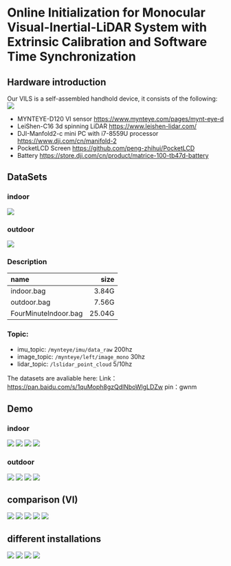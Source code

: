 # Online Initialization for Monocular Visual-Inertial-LiDAR System with Extrinsic Calibration and Software Time Synchronization
##  Hardware introduction
Our VILS is a self-assembled handhold device, it consists of the following:
<img src="figure/device.png">
- MYNTEYE-D120 VI sensor                            https://www.mynteye.com/pages/mynt-eye-d
- LeiShen-C16 3d spinning LiDAR                     https://www.leishen-lidar.com/
- DJI-Manfold2-c mini PC with i7-8559U processor    https://www.dji.com/cn/manifold-2
- PocketLCD Screen                                  https://github.com/peng-zhihui/PocketLCD
- Battery                                           https://store.dji.com/cn/product/matrice-100-tb47d-battery

##  DataSets
### indoor
<img src="figure/indoor.png">

### outdoor
<img src="figure/outdoor.png">

### Description
| name | size |
| :-----| ----: |
| indoor.bag | 3.84G | 
| outdoor.bag | 7.56G | 
| FourMinuteIndoor.bag | 25.04G | 
### Topic:
- imu_topic: `/mynteye/imu/data_raw`        200hz
- image_topic: `/mynteye/left/image_mono`   30hz
- lidar_topic: `/lslidar_point_cloud`       5/10hz

The datasets are avaliable here:
Link：https://pan.baidu.com/s/1quMoph8gzQdlNboWlgLDZw 
pin：gwnm 

##  Demo
### indoor
<img src="gif/indoor1.gif">
<img src="gif/indoor2.gif">
<img src="gif/indoor3.gif">
<img src="gif/indoor4.gif">


### outdoor
<img src="gif/outdoor1.gif">
<img src="gif/outdoor4.gif">
<img src="gif/outdoor3.gif">
<img src="gif/outdoor2.gif">


##  comparison (VI)
<img src="gif/1.gif">
<img src="gif/2.gif">
<img src="gif/3.gif">
<img src="gif/4.gif">
<img src="gif/0.gif">

##  different installations 
<img src="gif/dif.png">
<img src="gif/dif1.gif">
<img src="gif/dif2.gif">
<img src="gif/dif3.gif">
